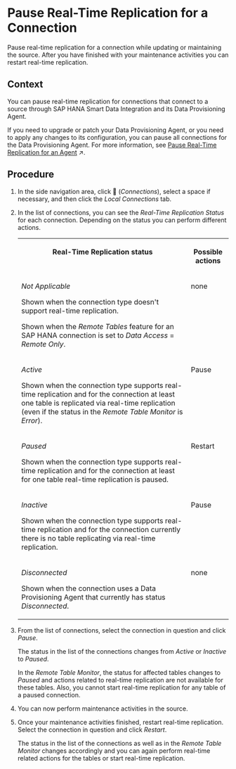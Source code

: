 <!-- loioa11f2441b840405c91918de757589097 -->

<link rel="stylesheet" type="text/css" href="../css/sap-icons.css"/>

# Pause Real-Time Replication for a Connection

Pause real-time replication for a connection while updating or maintaining the source. After you have finished with your maintenance activities you can restart real-time replication.



<a name="loioa11f2441b840405c91918de757589097__context_kg3_ppt_y4b"/>

## Context

You can pause real-time replication for connections that connect to a source through SAP HANA Smart Data Integration and its Data Provisioning Agent.

If you need to upgrade or patch your Data Provisioning Agent, or you need to apply any changes to its configuration, you can pause all connections for the Data Provisioning Agent. For more information, see [Pause Real-Time Replication for an Agent](https://help.sap.com/viewer/935116dd7c324355803d4b85809cec97/internal/en-US/dac31a5e96cb41cf98383668d01d22cc.html "For a selected SAP HANA Smart Data Integration Data Provisioning Agent, you can pause real-time replication for the connections that use the agent while applying changes to it, such as configuration changes or applying patches. After you have finished your agent changes, you can restart real-time replication.") :arrow_upper_right:.



## Procedure

1.  In the side navigation area, click <span class="FPA-icons"></span> \(*Connections*\), select a space if necessary, and then click the *Local Connections* tab.

2.  In the list of connections, you can see the *Real-Time Replication Status* for each connection. Depending on the status you can perform different actions.


    <table>
    <tr>
    <th valign="top">

    Real-Time Replication status


    
    </th>
    <th valign="top">

    Possible actions


    
    </th>
    </tr>
    <tr>
    <td valign="top">

    *Not Applicable*

    Shown when the connection type doesn't support real-time replication.

    Shown when the *Remote Tables* feature for an SAP HANA connection is set to *Data Access* = *Remote Only*.


    
    </td>
    <td valign="top">

    none


    
    </td>
    </tr>
    <tr>
    <td valign="top">

    *Active*

    Shown when the connection type supports real-time replication and for the connection at least one table is replicated via real-time replication \(even if the status in the *Remote Table Monitor* is *Error*\).


    
    </td>
    <td valign="top">

    Pause


    
    </td>
    </tr>
    <tr>
    <td valign="top">

    *Paused*

    Shown when the connection type supports real-time replication and for the connection at least for one table real-time replication is paused.


    
    </td>
    <td valign="top">

    Restart


    
    </td>
    </tr>
    <tr>
    <td valign="top">

    *Inactive*

    Shown when the connection type supports real-time replication and for the connection currently there is no table replicating via real-time replication.


    
    </td>
    <td valign="top">

    Pause


    
    </td>
    </tr>
    <tr>
    <td valign="top">

    *Disconnected*

    Shown when the connection uses a Data Provisioning Agent that currently has status *Disconnected*.


    
    </td>
    <td valign="top">

    none


    
    </td>
    </tr>
    </table>
    
3.  From the list of connections, select the connection in question and click *Pause*.

    The status in the list of the connections changes from *Active* or *Inactive* to *Paused*.

    In the *Remote Table Monitor*, the status for affected tables changes to *Paused* and actions related to real-time replication are not available for these tables. Also, you cannot start real-time replication for any table of a paused connection.

4.  You can now perform maintenance activities in the source.

5.  Once your maintenance activities finished, restart real-time replication. Select the connection in question and click *Restart*.

    The status in the list of the connections as well as in the *Remote Table Monitor* changes accordingly and you can again perform real-time related actions for the tables or start real-time replication.


